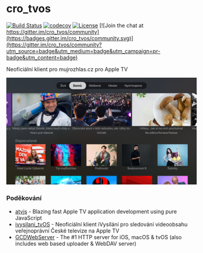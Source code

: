 # cro_tvos

[![Build Status](https://travis-ci.org/andrsd/cro_tvos.svg?branch=master)](https://travis-ci.org/andrsd/cro_tvos)
[![codecov](https://codecov.io/gh/andrsd/cro_tvos/branch/master/graph/badge.svg)](https://codecov.io/gh/andrsd/cro_tvos)
[![License](http://img.shields.io/:license-mit-blue.svg)](https://andrsd.mit-license.org/)
[![Join the chat at https://gitter.im/cro_tvos/community](https://badges.gitter.im/cro_tvos/community.svg)](https://gitter.im/cro_tvos/community?utm_source=badge&utm_medium=badge&utm_campaign=pr-badge&utm_content=badge)


Neoficiální klient pro mujrozhlas.cz pro Apple TV

![home-screen](docs/img/home-screen.png)

### Poděkování

- [atvjs](https://github.com/emadalam/atvjs) - Blazing fast Apple TV application development using pure JavaScript
- [ivysilani_tvOS](https://github.com/MarhyCZ/ivysilani_tvOS) - Neoficiální klient iVysílání pro sledování videoobsahu veřejnoprávní České televize na Apple TV
- [GCDWebServer](https://github.com/swisspol/GCDWebServer) - The #1 HTTP server for iOS, macOS & tvOS (also includes web based uploader & WebDAV server)
